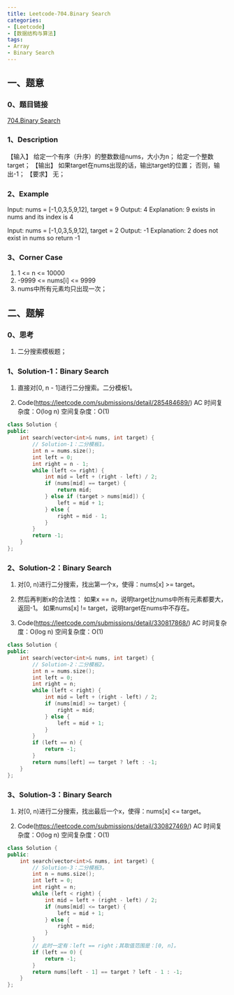 ```yaml
---
title: Leetcode-704.Binary Search
categories: 
- [Leetcode]
- [数据结构与算法]
tags: 
- Array
- Binary Search
---
```


## 一、题意

### 0、题目链接
[704.Binary Search](https://leetcode.com/problems/binary-search/)

### 1、Description
【输入】
给定一个有序（升序）的整数数组nums，大小为n；
给定一个整数target；
【输出】
如果target在nums出现的话，输出target的位置；
否则，输出-1；
【要求】
无；

### 2、Example
Input: nums = [-1,0,3,5,9,12], target = 9
Output: 4
Explanation: 9 exists in nums and its index is 4

Input: nums = [-1,0,3,5,9,12], target = 2
Output: -1
Explanation: 2 does not exist in nums so return -1

<!-- more -->

### 3、Corner Case
1. 1 <= n <= 10000
2. -9999 <= nums[i] <= 9999
2. nums中所有元素均只出现一次；

## 二、题解

### 0、思考
1. 二分搜索模板题；

### 1、Solution-1：Binary Search
1. 直接对[0, n - 1]进行二分搜索。二分模板1。

2. Code(https://leetcode.com/submissions/detail/285484689/)
AC
时间复杂度：O(log n)
空间复杂度：O(1)
```C++
class Solution {
public:
    int search(vector<int>& nums, int target) {
        // Solution-1：二分模板1。
        int n = nums.size();
        int left = 0;
        int right = n - 1;
        while (left <= right) {
            int mid = left + (right - left) / 2;
            if (nums[mid] == target) {
                return mid;
            } else if (target > nums[mid]) {
                left = mid + 1;
            } else {
                right = mid - 1;
            }
        }
        return -1;
    }
};
```

### 2、Solution-2：Binary Search
1. 对[0, n)进行二分搜索，找出第一个x，使得：nums[x] >= target。

2. 然后再判断x的合法性：
如果x == n，说明target比nums中所有元素都要大，返回-1。
如果nums[x] != target，说明target在nums中不存在。

3. Code(https://leetcode.com/submissions/detail/330817868/)
AC
时间复杂度：O(log n)
空间复杂度：O(1)
```C++
class Solution {
public:
    int search(vector<int>& nums, int target) {
        // Solution-2：二分模板2。
        int n = nums.size();
        int left = 0;
        int right = n;
        while (left < right) {
            int mid = left + (right - left) / 2;
            if (nums[mid] >= target) {
                right = mid;
            } else {
                left = mid + 1;
            }
        }
        if (left == n) {
            return -1;
        }
        return nums[left] == target ? left : -1;
    }
};
```

### 3、Solution-3：Binary Search
1. 对[0, n)进行二分搜索，找出最后一个x，使得：nums[x] <= target。

2. Code(https://leetcode.com/submissions/detail/330827469/)
AC
时间复杂度：O(log n)
空间复杂度：O(1)
```C++
class Solution {
public:
    int search(vector<int>& nums, int target) {
        // Solution-3：二分模板3。
        int n = nums.size();
        int left = 0;
        int right = n;
        while (left < right) {
            int mid = left + (right - left) / 2;
            if (nums[mid] <= target) {
                left = mid + 1;
            } else {
                right = mid;
            }
        }
        // 此时一定有：left == right；其取值范围是：[0, n]。
        if (left == 0) {
            return -1;
        }
        return nums[left - 1] == target ? left - 1 : -1;
    }
};
```